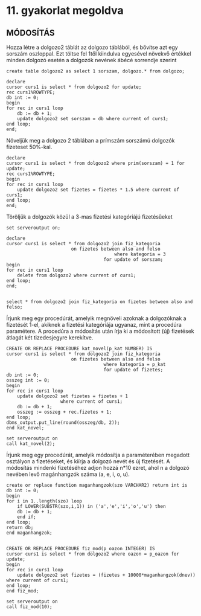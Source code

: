 
# 11. gyakorlat megoldva

## MÓDOSÍTÁS
Hozza létre a dolgozo2 táblát az dolgozo táblából, és bővítse azt egy sorszám oszloppal. Ezt töltse fel 1től kiindulva egyesével növekvő értékkel minden dolgozó esetén a dolgozók nevének ábécé sorrendje szerint

    create table dolgozo2 as select 1 sorszam, dolgozo.* from dolgozo;

    declare
    cursor curs1 is select * from dolgozo2 for update;
    rec curs1%ROWTYPE;
    db int := 0;
    begin
    for rec in curs1 loop
        db := db + 1;
        update dolgozo2 set sorszam = db where current of curs1;
    end loop;
    end;

Növeljük meg a dolgozo 2 táblában a prímszám sorszámú dolgozók fizeteset 50%-kal.

    declare
    cursor curs1 is select * from dolgozo2 where prim(sorszam) = 1 for update;
    rec curs1%ROWTYPE;
    begin
    for rec in curs1 loop
        update dolgozo2 set fizetes = fizetes * 1.5 where current of curs1;
    end loop;
    end;

Töröljük a dolgozók közül a 3-mas fizetési kategóriájú fizetésűeket

    set serveroutput on;

    declare
    cursor curs1 is select * from dolgozo2 join fiz_kategoria
                            on fizetes between also and felso
                                            where kategoria = 3
                                        for update of sorszam;
    begin
    for rec in curs1 loop
        delete from dolgozo2 where current of curs1;
    end loop;
    end;


    select * from dolgozo2 join fiz_kategoria on fizetes between also and felso;


Írjunk meg egy procedúrát, amelyik megnöveli azoknak a dolgozóknak a fizetését 1-el, akiknek a fizetési kategóriája ugyanaz, mint a procedúra paramétere. A procedúra a módosítás után írja ki a módosított (új) fizetések átlagát két tizedesjegyre kerekítve.

    CREATE OR REPLACE PROCEDURE kat_novel(p_kat NUMBER) IS
    cursor curs1 is select * from dolgozo2 join fiz_kategoria
                            on fizetes between also and felso
                                        where kategoria = p_kat
                                        for update of fizetes;
    db int := 0;
    osszeg int := 0;
    begin
    for rec in curs1 loop
        update dolgozo2 set fizetes = fizetes + 1
                        where current of curs1;
        db := db + 1;
        osszeg := osszeg + rec.fizetes + 1;
    end loop;
    dbms_output.put_line(round(osszeg/db, 2));
    end kat_novel;

    set serveroutput on
    call kat_novel(2);


Írjunk meg egy procedúrát, amelyik módosítja a paraméterében megadott osztályon a fizetéseket, és kiírja a dolgozó nevét és új fizetését. A módosítás mindenki fizetéséhez adjon hozzá n*10 ezret, ahol n a dolgozó nevében levő magánhangzók száma (a, e, i, o, u).

    create or replace function maganhangzok(szo VARCHAR2) return int is
    db int := 0;
    begin
    for i in 1..length(szo) loop
        if LOWER(SUBSTR(szo,i,1)) in ('a','e','i','o','u') then
        db := db + 1;
        end if;
    end loop;
    return db;
    end maganhangzok;


    CREATE OR REPLACE PROCEDURE fiz_mod(p_oazon INTEGER) IS
    cursor curs1 is select * from dolgozo2 where oazon = p_oazon for update;
    begin
    for rec in curs1 loop
        update dolgozo2 set fizetes = (fizetes + 10000*maganhangzok(dnev)) where current of curs1;
    end loop;
    end fiz_mod;

    set serveroutput on
    call fiz_mod(10);

